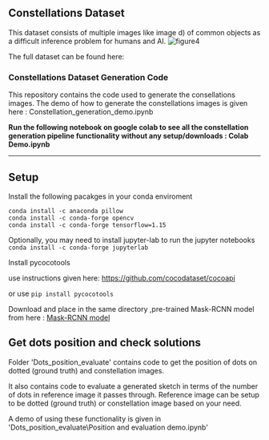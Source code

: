 ## Constellations Dataset 

This dataset consists of multiple images like image d) of common objects as a difficult inference problem for humans and AI.
![figure4](https://user-images.githubusercontent.com/5724484/164192792-d12c6760-6c8d-4080-9ff7-eadc30f6fb79.png)

The full dataset can be found here:

### Constellations Dataset Generation Code
This repository contains the code used to generate the consellations images. 
The demo of how to generate the constellations images is given here : Constellation_generation_demo.ipynb

**Run the following notebook on google colab to see all the constellation generation pipeline functionality without any setup/downloads : Colab Demo.ipynb**

---
## Setup 

Install the following pacakges in your conda enviroment
```
conda install -c anaconda pillow
conda install -c conda-forge opencv
conda install -c conda-forge tensorflow=1.15
```

Optionally, you may need to install jupyter-lab to run the jupyter notebooks
`conda install -c conda-forge jupyterlab`

Install pycocotools

use instructions given here: https://github.com/cocodataset/cocoapi

or use
`pip install pycocotools`

Download and place in the same directory ,pre-trained Mask-RCNN model from here : [Mask-RCNN model](https://www.sendspace.com/file/r7gl40) 


## Get dots position and check solutions
Folder 'Dots_position_evaluate' contains code to get the position of dots on dotted (ground truth) and constellation images. 

It also contains code to evaluate a generated sketch in terms of the number of dots in reference image it passes through. Reference image can be setup to be dotted (ground truth) or constellation image based on your need.

A demo of using these functionality is given in 'Dots_position_evaluate\Position and evaluation demo.ipynb'



